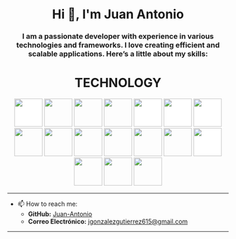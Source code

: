<h1 align="center">Hi 👋, I'm Juan Antonio </h1>
<h3 align="center">I am a passionate developer with experience in various technologies and frameworks. I love creating efficient and scalable applications. Here’s a little about my skills:</h3>


<h1 align="center">TECHNOLOGY</h1>

<p align="center">
<img src="https://cdn.jsdelivr.net/gh/devicons/devicon/icons/nuxtjs/nuxtjs-original.svg" style="height:4rem; background-color:white"/>
<img src="https://cdn.jsdelivr.net/gh/devicons/devicon/icons/tailwindcss/tailwindcss-original.svg"  style="height: 4rem"/>
<img src="https://cdn.jsdelivr.net/gh/devicons/devicon/icons/react/react-original.svg" style="height: 4rem"/>
<img src="https://cdn.jsdelivr.net/gh/devicons/devicon/icons/materialui/materialui-plain.svg" style="height: 4rem"/>
<img src="https://cdn.jsdelivr.net/gh/devicons/devicon/icons/nodejs/nodejs-original-wordmark.svg" style="height:4rem; background-color:white"/>
<img src="https://cdn.jsdelivr.net/gh/devicons/devicon/icons/express/express-original-wordmark.svg" style="height: 4rem; background-color:white"/>
<img src="https://cdn.jsdelivr.net/gh/devicons/devicon/icons/sequelize/sequelize-original.svg" style="height: 4rem; background-color:white"/>
<img src="https://cdn.jsdelivr.net/gh/devicons/devicon/icons/html5/html5-original-wordmark.svg" style="height: 4rem"/>
<img src="https://cdn.jsdelivr.net/gh/devicons/devicon/icons/css3/css3-original-wordmark.svg" style="height: 4rem"/>
<img src="https://cdn.jsdelivr.net/gh/devicons/devicon/icons/javascript/javascript-plain.svg" style="height: 4rem"/>
<img src="https://cdn.jsdelivr.net/gh/devicons/devicon/icons/typescript/typescript-original.svg" style="height: 4rem"/>
<img src="https://cdn.jsdelivr.net/gh/devicons/devicon/icons/npm/npm-original-wordmark.svg" style="height: 4rem"/>
<img src="https://cdn.jsdelivr.net/gh/devicons/devicon/icons/git/git-plain.svg" style="height: 4rem"/>
<img src="https://cdn.jsdelivr.net/gh/devicons/devicon/icons/github/github-original-wordmark.svg" style="height: 4rem; background-color:white"/>
<img src="https://cdn.jsdelivr.net/gh/devicons/devicon/icons/python/python-original.svg"  style="height: 4rem"/>
<img src="https://cdn.jsdelivr.net/gh/devicons/devicon/icons/java/java-original.svg"  style="height: 4rem"/>
<img src="https://cdn.jsdelivr.net/gh/devicons/devicon/icons/c/c-original.svg"  style="height: 4rem"/>
</p>

---

- 📫 How to reach me:
  - **GitHub:** [Juan-Antonio](https://github.com/jhon-anthony)
  - **Correo Electrónico:** <jgonzalezgutierrez615@gmail.com>

---

